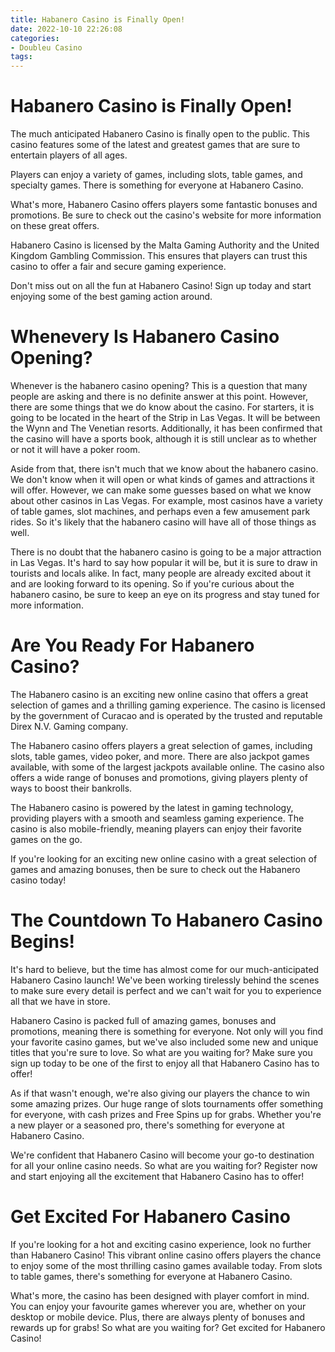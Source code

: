 ```yaml
---
title: Habanero Casino is Finally Open!
date: 2022-10-10 22:26:08
categories:
- Doubleu Casino
tags:
---
```



#  Habanero Casino is Finally Open!

The much anticipated Habanero Casino is finally open to the public. This casino features some of the latest and greatest games that are sure to entertain players of all ages.

Players can enjoy a variety of games, including slots, table games, and specialty games. There is something for everyone at Habanero Casino.

What's more, Habanero Casino offers players some fantastic bonuses and promotions. Be sure to check out the casino's website for more information on these great offers.

Habanero Casino is licensed by the Malta Gaming Authority and the United Kingdom Gambling Commission. This ensures that players can trust this casino to offer a fair and secure gaming experience.

Don't miss out on all the fun at Habanero Casino! Sign up today and start enjoying some of the best gaming action around.

#  Whenevery Is Habanero Casino Opening?

Whenever is the habanero casino opening?
This is a question that many people are asking and there is no definite answer at this point. However, there are some things that we do know about the casino. For starters, it is going to be located in the heart of the Strip in Las Vegas. It will be between the Wynn and The Venetian resorts. Additionally, it has been confirmed that the casino will have a sports book, although it is still unclear as to whether or not it will have a poker room.

Aside from that, there isn't much that we know about the habanero casino. We don't know when it will open or what kinds of games and attractions it will offer. However, we can make some guesses based on what we know about other casinos in Las Vegas. For example, most casinos have a variety of table games, slot machines, and perhaps even a few amusement park rides. So it's likely that the habanero casino will have all of those things as well.

There is no doubt that the habanero casino is going to be a major attraction in Las Vegas. It's hard to say how popular it will be, but it is sure to draw in tourists and locals alike. In fact, many people are already excited about it and are looking forward to its opening. So if you're curious about the habanero casino, be sure to keep an eye on its progress and stay tuned for more information.

#  Are You Ready For Habanero Casino?

The Habanero casino is an exciting new online casino that offers a great selection of games and a thrilling gaming experience. The casino is licensed by the government of Curacao and is operated by the trusted and reputable Direx N.V. Gaming company.

The Habanero casino offers players a great selection of games, including slots, table games, video poker, and more. There are also jackpot games available, with some of the largest jackpots available online. The casino also offers a wide range of bonuses and promotions, giving players plenty of ways to boost their bankrolls.

The Habanero casino is powered by the latest in gaming technology, providing players with a smooth and seamless gaming experience. The casino is also mobile-friendly, meaning players can enjoy their favorite games on the go.

If you're looking for an exciting new online casino with a great selection of games and amazing bonuses, then be sure to check out the Habanero casino today!

#  The Countdown To Habanero Casino Begins!

It's hard to believe, but the time has almost come for our much-anticipated Habanero Casino launch! We've been working tirelessly behind the scenes to make sure every detail is perfect and we can't wait for you to experience all that we have in store.

Habanero Casino is packed full of amazing games, bonuses and promotions, meaning there is something for everyone. Not only will you find your favorite casino games, but we've also included some new and unique titles that you're sure to love. So what are you waiting for? Make sure you sign up today to be one of the first to enjoy all that Habanero Casino has to offer!

As if that wasn't enough, we're also giving our players the chance to win some amazing prizes. Our huge range of slots tournaments offer something for everyone, with cash prizes and Free Spins up for grabs. Whether you're a new player or a seasoned pro, there's something for everyone at Habanero Casino.

We're confident that Habanero Casino will become your go-to destination for all your online casino needs. So what are you waiting for? Register now and start enjoying all the excitement that Habanero Casino has to offer!

#  Get Excited For Habanero Casino

If you're looking for a hot and exciting casino experience, look no further than Habanero Casino! This vibrant online casino offers players the chance to enjoy some of the most thrilling casino games available today. From slots to table games, there's something for everyone at Habanero Casino.

What's more, the casino has been designed with player comfort in mind. You can enjoy your favourite games wherever you are, whether on your desktop or mobile device. Plus, there are always plenty of bonuses and rewards up for grabs! So what are you waiting for? Get excited for Habanero Casino!